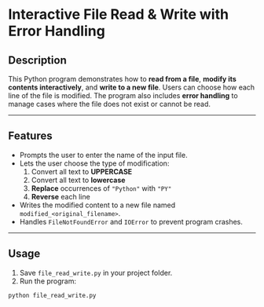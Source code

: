 # Interactive File Read & Write with Error Handling

## Description
This Python program demonstrates how to **read from a file**, **modify its contents interactively**, and **write to a new file**. Users can choose how each line of the file is modified. The program also includes **error handling** to manage cases where the file does not exist or cannot be read.

---

## Features
- Prompts the user to enter the name of the input file.
- Lets the user choose the type of modification:
  1. Convert all text to **UPPERCASE**
  2. Convert all text to **lowercase**
  3. **Replace** occurrences of `"Python"` with `"PY"`
  4. **Reverse** each line
- Writes the modified content to a new file named `modified_<original_filename>`.
- Handles `FileNotFoundError` and `IOError` to prevent program crashes.

---

## Usage

1. Save `file_read_write.py` in your project folder.
2. Run the program:

```bash
python file_read_write.py
